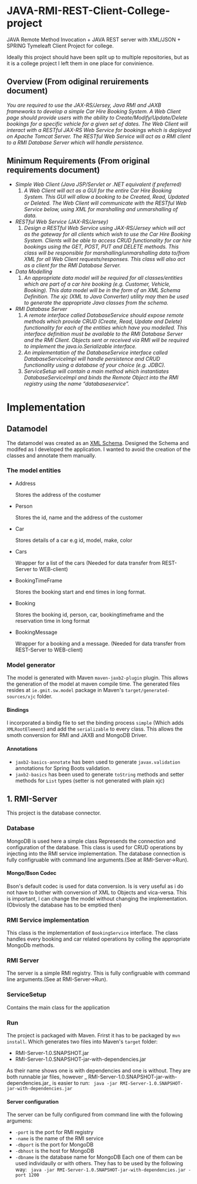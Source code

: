 # JAVA-RMI-REST-Client-College-project
JAVA Remote Method Invocation + JAVA REST server with XML/JSON + SPRING Tymeleaft Client Project for college.

Ideally this project should have been split up to multiple repositories, but as it is a college project I left them in one place for convinience.
## Overview (From odiginal reruirements document)
_You are required to use the JAX-RS/Jersey, Java RMI and JAXB frameworks to develop a simple Car Hire
Booking System. A Web Client page should provide users with the ability to Create/Modify/Update/Delete
bookings for a specific vehicle for a given set of dates. The Web Client will interact with a RESTful JAX-RS
Web Service for bookings which is deployed on Apache Tomcat Server. The RESTful Web Service will act as
a RMI client to a RMI Database Server which will handle persistence._

## Minimum Requirements (From original requirements document)
* _Simple Web Client (Java JSP/Servlet or .NET equivalent if preferred)_
    1. _A Web Client will act as a GUI for the entire Car Hire Booking System. This GUI will allow a booking
to be Created, Read, Updated or Deleted. The Web Client will communicate with the RESTful Web
Service below, using XML for marshalling and unmarshalling of data._
* _RESTful Web Service (JAX-RS/Jersey)_
    1. _Design a RESTful Web Service using JAX-RS/Jersey which will act as the gateway for all clients
which wish to use the Car Hire Booking System. Clients will be able to access CRUD functionality for
car hire bookings using the GET, POST, PUT and DELETE methods. This class will be responsible for
marshalling/unmarshalling data to/from XML for all Web Client requests/responses. This class will
also act as a client for the RMI Database Server._
* _Data Modelling_
    1. _An appropriate data model will be required for all classes/entities which are part of a car hire booking
(e.g. Customer, Vehicle, Booking). This data model will be in the form of an XML Schema Definition.
The xjc (XML to Java Converter) utility may then be used to generate the appropriate Java classes from
the schema._
* _RMI Database Server_
    1. _A remote interface called DatabaseService should expose remote methods which provide CRUD
(Create, Read, Update and Delete) functionality for each of the entities which have you modelled. This
interface definition must be available to the RMI Database Server and the RMI Client. Objects sent
or received via RMI will be required to implement the java.io.Serializable interface._
    2. _An implementation of the DatabaseService interface called DatabaseServiceImpl will handle
persistence and CRUD functionality using a database of your choice (e.g. JDBC)._
    3. _ServiceSetup will contain a main method which instantiates DatabaseServiceImpl and binds the
Remote Object into the RMI registry using the name “databaseservice”._

# Implementation

## Datamodel
The datamodel was created as an [XML Schema](https://www.w3.org/standards/xml/schema). Designed the Schema and modifed as I developed the application. I wanted to avoid the creation of the classes and annotate them manually.
### The model entities
* Address

    Stores the address of the costumer
* Person

    Stores the id, name and the address of the customer
* Car

    Stores details of a car e.g id, model, make, color
* Cars

    Wrapper for a list of the cars (Needed for data transfer from REST-Server to WEB-client)
* BookingTimeFrame

    Stores the booking start and end times in long format.
* Booking

    Stores the booking id, person, car, bookingtimeframe and the reservation time in long format
* BookingMessage

    Wrapper for a booking and a message. (Needed for data transfer from REST-Server to WEB-client)
### Model generator
The model is generated with Maven `maven-jaxb2-plugin` plugin. This allows the generation of the model at maven compile time. The generated files resides at `ie.gmit.sw.model` package in Maven's `target/generated-sources/xjc` folder.
#### Bindings
I incorporated a bindig file to set the binding process `simple` (Which adds `XMLRootElement`) and add the `serializable` to every class. This allows the smoth conversion for RMI and JAXB and MongoDB Driver.
#### Annotations
* `jaxb2-basics-annotate` has been used to generate `javax.validation` annotations for Spring Boots validation. 
* `jaxb2-basics` has been used to generate `toString` methods and setter methods for `List` types (setter is not generated with plain xjc)

## 1. RMI-Server
This project is the database connector.
### Database
MongoDB is used here a simple class Represends the connection and configuration of the database. This class is used for CRUD operations by injecting into the RMI service implementation.
The database connection is fully configruable with command line arguments.(See at RMI-Server->Run).
#### Mongo/Bson Codec
Bson's default codec is used for data conversion. Is is very useful as i do not have to bother with conversion of XML to Objects and vica-versa. This is important, I can change the model without changing the implementation. (Obviosly the database has to be emptied then)
### RMI Service implementation
This class is the implementation of `BookingService` interface. The class handles every booking and car related operations by colling the appropriate MongoDb methods.
### RMI Server
The server is a simple RMI registry. This is fully configruable with command line arguments.(See at RMI-Server->Run).
### ServiceSetup
Contains the main class for the application
### Run
The project is packaged with Maven. Frirst it has to be packaged by `mvn install`. Which generates two files into Maven's `target` folder:
* RMI-Server-1.0.SNAPSHOT.jar
* RMI-Server-1.0.SNAPSHOT-jar-with-dependencies.jar

As their name shows one is with dependencies and one is without.
They are both runnable jar files, however _ RMI-Server-1.0.SNAPSHOT-jar-with-dependencies.jar_ is easier to run: 
``` java -jar RMI-Server-1.0.SNAPSHOT-jar-with-dependencies.jar```
#### Server configuration
The server can be fully configured from command line with the following argumens:
* `-port` is the port for RMI registry
* `-name` is the name of the RMI service
* `-dbport` is the port for MongoDB
* `-dbhost` is the host for MongoDB
* `-dbname` is the database name for MongoDB
Each one of them can be used individaully or with others. They has to be used by the following way:
``` java -jar RMI-Server-1.0.SNAPSHOT-jar-with-dependencies.jar -port 1200```
